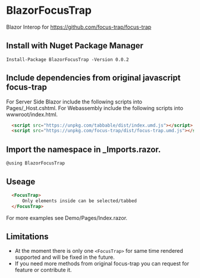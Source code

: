 # BlazorFocusTrap

Blazor Interop for https://github.com/focus-trap/focus-trap

## Install with Nuget Package Manager

```
Install-Package BlazorFocusTrap -Version 0.0.2
```

## Include dependencies from original javascript focus-trap

For Server Side Blazor include the following scripts into Pages/_Host.cshtml.
For Webassembly include the following scripts into wwwroot/index.html.
```html
  <script src="https://unpkg.com/tabbable/dist/index.umd.js"></script>
  <script src="https://unpkg.com/focus-trap/dist/focus-trap.umd.js"></script>
```

## Import the namespace in _Imports.razor.
```
@using BlazorFocusTrap
```

## Useage
```html
  <FocusTrap>
      Only elements inside can be selected/tabbed
  </FocusTrap>
```
For more examples see Demo/Pages/Index.razor.

## Limitations
- At the moment there is only one `<FocusTrap>` for same time rendered supported and will be fixed in the future.
- If you need more methods from original focus-trap you can request for feature or contribute it.
